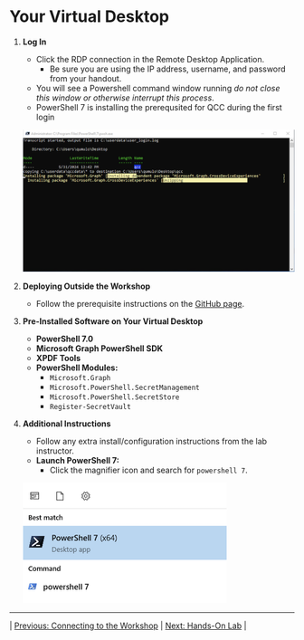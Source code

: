 # Your Virtual Desktop

1. **Log In**
   - Click the RDP connection in the Remote Desktop Application.
      - Be sure you are using the IP address, username, and password from your handout.
   - You will see a Powershell command window running *do not close this window or otherwise interrupt this process*.
   - PowerShell 7 is installing the prerequsited for QCC during the first login

   ![Installation](https://github.com/Qumulo/QumuloCustomConnector/blob/main/workshop/images/qcc-login-script-installing-microsoft-graph.png?raw=true)

2. **Deploying Outside the Workshop**
   - Follow the prerequisite instructions on the [GitHub page](https://github.com/Qumulo/QumuloCustomConnector).

3. **Pre-Installed Software on Your Virtual Desktop**
   - **PowerShell 7.0**
   - **Microsoft Graph PowerShell SDK**
   - **XPDF Tools**
   - **PowerShell Modules:**
     - `Microsoft.Graph`
     - `Microsoft.PowerShell.SecretManagement`
     - `Microsoft.PowerShell.SecretStore`
     - `Register-SecretVault`

4. **Additional Instructions**
   - Follow any extra install/configuration instructions from the lab instructor.
   - **Launch PowerShell 7:**
     - Click the magnifier icon and search for `powershell 7`.

   ![PowerShell 7](https://github.com/Qumulo/QumuloCustomConnector/blob/main/workshop/images/powershell7-launch.png?raw=true)

---
| [Previous: Connecting to the Workshop](qcc-workshop-connecting.md) | [Next: Hands-On Lab](qcc-workshop-holstart.md) |
